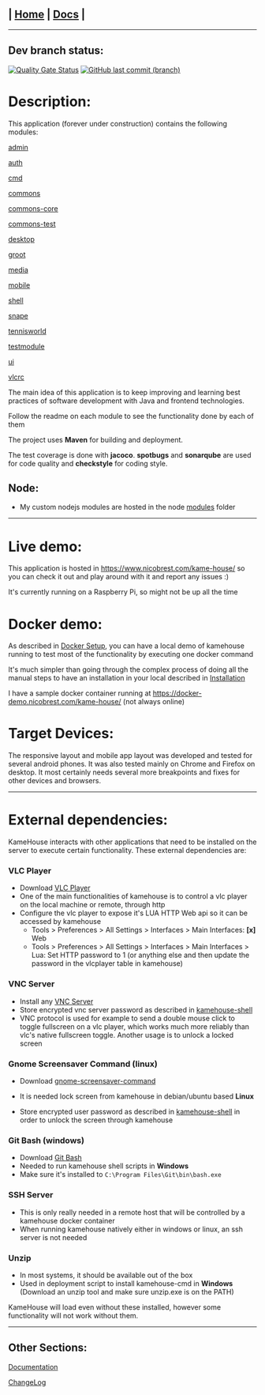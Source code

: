 | [Home](/README.md) | [Docs](/docs/README.md) |
---------------------------------------------------------------

*********************

## Dev branch status:

[![Quality Gate Status](https://sonarcloud.io/api/project_badges/measure?branch=dev&project=nbrest_kamehouse&metric=alert_status)](https://sonarcloud.io/dashboard?id=nbrest_kamehouse&branch=dev)
[![GitHub last commit (branch)](https://img.shields.io/github/last-commit/nbrest/kamehouse/dev)](https://github.com/nbrest/kamehouse/tree/dev)

# Description:

This application (forever under construction) contains the following modules:

[admin](/kamehouse-admin/README.md)

[auth](/kamehouse-auth/README.md)

[cmd](/kamehouse-cmd/README.md)

[commons](/kamehouse-commons/README.md)

[commons-core](/kamehouse-commons-core/README.md)

[commons-test](/kamehouse-commons-test/README.md)

[desktop](/kamehouse-desktop/README.md)

[groot](/kamehouse-groot/README.md)

[media](/kamehouse-media/README.md)

[mobile](/kamehouse-mobile/README.md)

[shell](/kamehouse-shell/README.md)

[snape](/kamehouse-snape/README.md)

[tennisworld](/kamehouse-tennisworld/README.md)

[testmodule](/kamehouse-testmodule/README.md)

[ui](/kamehouse-ui/README.md)

[vlcrc](/kamehouse-vlcrc/README.md)

The main idea of this application is to keep improving and learning best practices of software
development with Java and frontend technologies.

Follow the readme on each module to see the functionality done by each of them

The project uses **Maven** for building and deployment.

The test coverage is done with **jacoco**. **spotbugs** and **sonarqube** are used for code quality
and **checkstyle** for coding style.

## Node:

- My custom nodejs modules are hosted in the node [modules](/node/modules/) folder

*********************

# Live demo:

This application is hosted in https://www.nicobrest.com/kame-house/ so you can check it out and play
around with it and report any issues :)

It's currently running on a Raspberry Pi, so might not be up all the time

# Docker demo:

As described in [Docker Setup](/docs/docker/docker-setup.md), you can have a local demo of kamehouse
running to test most of the functionality by executing one docker command

It's much simpler than going through the complex process of doing all the manual steps to have an
installation in your local described in [Installation](/docs/installation/installation.md)

I have a sample docker container running at https://docker-demo.nicobrest.com/kame-house/ (not
always online)

# Target Devices:

The responsive layout and mobile app layout was developed and tested for several android phones. It
was also tested mainly on Chrome and Firefox on desktop. It most certainly needs several more
breakpoints and fixes for other devices and browsers.

*********************

# External dependencies:

KameHouse interacts with other applications that need to be installed on the server to execute
certain functionality. These external dependencies are:

### VLC Player

- Download [VLC Player](https://www.videolan.org/)
- One of the main functionalities of kamehouse is to control a vlc player on the local machine or
  remote, through http
- Configure the vlc player to expose it's LUA HTTP Web api so it can be accessed by kamehouse
    - Tools > Preferences > All Settings > Interfaces > Main Interfaces: **[x]** Web
    - Tools > Preferences > All Settings > Interfaces > Main Interfaces > Lua: Set HTTP password to
      1 (or anything else and then update the password in the vlcplayer table in kamehouse)

### VNC Server

- Install any [VNC Server](https://www.tightvnc.com/)
- Store encrypted vnc server password as described in [kamehouse-shell](/kamehouse-shell/README.md)
- VNC protocol is used for example to send a double mouse click to toggle fullscreen on a vlc player,
  which works much more reliably than vlc's native fullscreen toggle. Another usage is to unlock a
  locked screen

### Gnome Screensaver Command (linux)

- Download [gnome-screensaver-command](http://manpages.ubuntu.com/manpages/trusty/man1/gnome-screensaver-command.1.html)

- It is needed lock screen from kamehouse in debian/ubuntu based **Linux**
- Store encrypted user password as described in [kamehouse-shell](/kamehouse-shell/README.md) in order
  to unlock the screen through kamehouse

### Git Bash (windows)

- Download [Git Bash](https://www.git-scm.com/download/win)
- Needed to run kamehouse shell scripts in **Windows**
- Make sure it's installed to `C:\Program Files\Git\bin\bash.exe`

### SSH Server

- This is only really needed in a remote host that will be controlled by a kamehouse docker
  container
- When running kamehouse natively either in windows or linux, an ssh server is not needed

### Unzip

- In most systems, it should be available out of the box
- Used in deployment script to install kamehouse-cmd in **Windows** (Download an unzip tool and make
  sure unzip.exe is on the PATH)

KameHouse will load even without these installed, however some functionality will not work without
them.

*********************

## Other Sections:

[Documentation](/docs/README.md)

[ChangeLog](/changelog.md)
